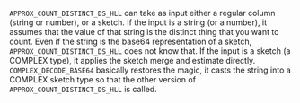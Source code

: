 `APPROX_COUNT_DISTINCT_DS_HLL` can take as input either a regular column (string or number), or a sketch.
If the input is a string (or a number), it assumes that the value of that string is the distinct thing that you want to count. Even if the string is the base64 representation of a sketch, `APPROX_COUNT_DISTINCT_DS_HLL` does not know that.
If the input is a sketch (a COMPLEX type), it applies the sketch merge and estimate directly.
`COMPLEX_DECODE_BASE64` basically restores the magic, it casts the string into a COMPLEX sketch type so that the other version of `APPROX_COUNT_DISTINCT_DS_HLL`  is called.
